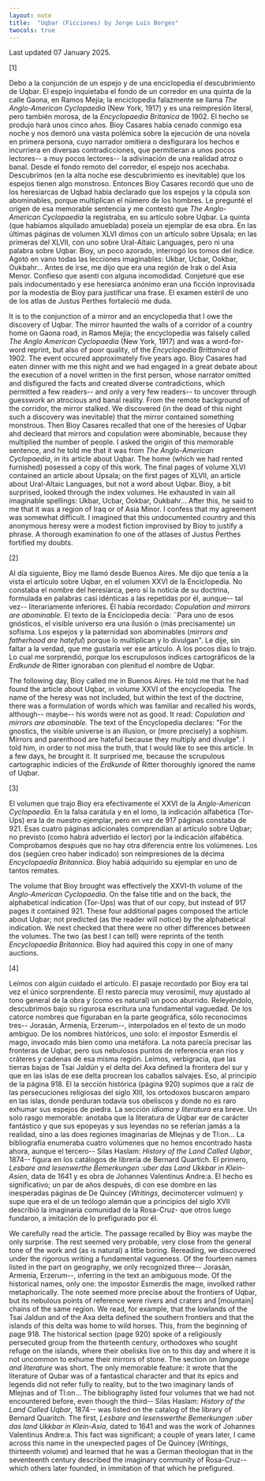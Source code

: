 ```yaml
---
layout: note
title:  "Uqbar (Ficciones) by Jorge Luis Borges"
twocols: true
---
```


Last updated 07 January 2025.

<div class="twocol-container">
    <div class="number-column">
    [1]
    </div>
    <div class="twocol-column"><p>Debo a la conjunción de un espejo y de una enciclopedia el descubrimiento de Uqbar. El espejo inquietaba el fondo de un corredor en una quinta de la calle Gaona, en Ramos Mejía; la enciclopedia falazmente se llama <i>The Anglo-American Cyclopaedia</i> (New York, 1917) y es una reimpresión literal, pero también morosa, de la <i>Encyclopaedia Britanica</i> de 1902. El hecho se produjo hará unos cinco años. Bioy Casares había cenado conmigo esa noche y nos demoró una vasta polémica sobre la ejecución de una novela en primera persona, cuyo narrador omitiera o desfigurara los hechos e incurriera en diversas contradicciones, que permitieran a unos pocos lectores-- a muy pocos lectores-- la adivinación de una realidad atroz o banal. Desde el fondo remoto del corredor, el espejo nos acechaba. Descubrimos (en la alta noche ese descubrimiento es inevitable) que los espejos tienen algo monstroso. Entonces Bioy Casares recordó que uno de los heresiarcas de Uqbad había declarado que los espejos y la cópula son abominables, porque multiplican el número de los hombres. Le pregunté el origen de esa memorable sentencia y me contestó que <i>The Anglo-American Cyclopaedia</i> la registraba, en su artículo sobre Uqbar. La quinta (que habíamos alquilado amueblada) poseía un ejemplar de esa obra. En las últimas páginas de volumen XLVI dimos con un artículo sobre Upsala; en las primeras del XLVII, con uno sobre Ural-Altaic Languages, pero ni una palabra sobre Uqbar. Bioy, un poco azorado, interrogó los tomos del índice. Agotó en vano todas las lecciones imaginables: Ukbar, Ucbar, Ookbar, Oukbahr... Antes de irse, me dijo que era una región de Irak o del Asia Menor. Confieso que asentí con alguna incomodidad. Conjeturé que ese país indocumentado y ese heresiarca anónimo eran una ficción inprovisada por la modestia de Bioy para justificar una frase. El examen estéril de uno de los atlas de Justus Perthes fortaleció me duda. 
    </p></div>
    <div class="twocol-column"><p>It is to the conjunction of a mirror and an encyclopedia that I owe the discovery of Uqbar. The mirror haunted the walls of a corridor of a country home on Gaona road, in Ramos Mejía; the encyclopedia was falsely called <i>The Anglo American Cyclopaedia</i> (New York, 1917) and was a word-for-word reprint, but also of poor quality, of the <i>Encyclopedia Brittanica</i> of 1902. The event occured approximately five years ago. Bioy Casares had eaten dinner with me this night and we had engaged in a great debate about the execution of a novel written in the first person, whose narrator omitted and disfigured the facts and created diverse contradictions, which permitted a few readers-- and only a very few readers-- to uncover through guesswork an atrocious and banal reality. From the remote background of the corridor, the mirror stalked. We discovered (in the dead of this night such a discovery was inevitable) that the mirror contained something monstrous. Then Bioy Casares recalled that one of the heresies of Uqbar ahd decleard that mirrors and copulation were abominable, because they multiplied the number of people. I asked the origin of this memorable sentence, and he told me that it was from <i>The Anglo-American Cyclopaedia</i>, in its article about Uqbar. The home (which we had rented furnished) posessed a copy of this work. The final pages of volume XLVI contained an article about Upsala; on the first pages of XLVII, an article about Ural-Altaic Languages, but not a word about Uqbar. Bioy, a bit surprised, looked through the index volumes. He exhausted in vain all imaginable spellings: Ukbar, Ucbar, Ookbar, Oukbahr... After this, he said to me that it was a region of Iraq or of Asia Minor. I confess that my agreement was somewhat difficult. I imagined that this undocumented country and this anonymous heresy were a modest fiction improvised by Bioy to justify a phrase. A thorough examination fo one of the atlases of Justus Perthes fortified my doubts.
    </p></div>
</div>

<div class="twocol-container">
    <div class="number-column">
    [2]
    </div>
    <div class="twocol-column"><p>Al día siguiente, Bioy me llamó desde Buenos Aires. Me dijo que tenía a la vista el artículo sobre Uqbar, en el volumen XXVI de la Enciclopedia. No constaba el nombre del heresiarca, pero sí la noticia de su doctrina, formulada en palabras casi idénticas a las repetidas por él, aunque-- tal vez-- literariamente inferiores. Él había recordado: <i>Copulation and mirrors are abominable.</i> El texto de la Enciclopedia decía: ¨Para uno de esos gnósticos, el visible universo era una ilusión o (más precisamente) un sofisma. Los espejos y la paternidad son abominables (<i>mirrors and fatherhood are hateful</i>) porque lo multiplican y lo divulgan". Le dije, sin faltar a la verdad, que me gustaría ver ese artículo. A los pocos días lo trajo. Lo cual me sorprendió, porque los escrupulosos índices cartográficos de la <i>Erdkunde</i> de Ritter ignoraban con plenitud el nombre de Uqbar.
    </p></div>
    <div class="twocol-column"><p>The following day, Bioy called me in Buenos Aires. He told me that he had found the article about Uqbar, in volume XXVI of the encyclopedia. The name of the heresy was not included, but within the text of the doctrine, there was a formulation of words which was familiar and recalled his words, although-- maybe-- his words were not as good. It read: <i>Copulation and mirrors are abominable.</i> The text of the Encyclopedia declares: "For the gnostics, the visible universe is an illusion, or (more precisely) a sophism. Mirrors and parenthood are hateful because they multiply and divulge". I told him, in order to not miss the truth, that I would like to see this article. In a few days, he brought it. It surprised me, because the scrupulous cartographic indicies of the <i>Erdkunde</i> of Ritter thoroughly ignored the name of Uqbar. 
    </p></div>
</div>

<div class="twocol-container">
    <div class="number-column">
    [3]
    </div>
    <div class="twocol-column"><p>El volumen que trajo Bioy era efectivamente el XXVI de la <i>Anglo-American Cyclopaedia</i>. En la falsa carátula y en el lomo, la indicación alfabética (Tor-Ups) era la de nuestro ejemplar, pero en vez de 917 páginas constaba de 921. Esas cuatro páginas adicionales comprendían al artículo sobre Uqbar; no previsto (como habrá advertido el lector) por la indicación alfabética. Comprobamos después que no hay otra diferencia entre los volúmenes. Los dos (segúen creo haber indicado) son reimpresiones de la décima <i>Encyclopaedia Britannica</i>. Bioy habiá adquirido su ejemplar en uno de tantos remates.
    </p></div>
    <div class="twocol-column"><p>The volume that Bioy brought was effectively the XXVI-th volume of the <i>Anglo-American Cyclopaedia</i>. On the false title and on the back, the alphabetical indication (Tor-Ups) was that of our copy, but instead of 917 pages it contained 921. These four additional pages composed the article about Uqbar; not predicted (as the reader will notice) by the alphabetical indication. We next checked that there were no other differences between the volumes. The two (as best I can tell) were reprints of the tenth <i>Encyclopaedia Britannica</i>. Bioy had aquired this copy in one of many auctions.
    </p></div>
</div>

<div class="twocol-container">
    <div class="number-column">
    [4]
    </div>
    <div class="twocol-column"><p>Leímos con algún cuidado el artículo. El pasaje recordado por Bioy era tal vez el único sorprendente. El resto parecía muy verosímil, muy ajustado al tono general de la obra y (como es natural) un poco aburrido. Releyéndolo, descubrimos bajo su rigurosa escritura una fundamental vaguedad. De los catorce nombres que figuraban en la parte geográfica, sólo reconocimos tres-- Jorasán, Armenia, Erzerum--, interpolados en el texto de un modo ambiguo. De los nombres históricos, uno solo: el impostor Esmerdis el mago, invocado más bien como una metáfora. La nota parecía precisar las fronteras de Uqbar, pero sus nebulosos puntos de referencia eran ríos y cráteres y cadenas de esa misma región. Leímos, verbigracia, que las tierras bajas de Tsai Jaldún y el delta del Axa defined la frontera del sur y que en las islas de ese delta procrean los caballos salvajes. Eso, al principio de la página 918. El la sección histórica (página 920) supimos que a raíz de las persecuciones religiosas del siglo XIII, los ortodoxos buscaron amparo en las islas, donde perduran todavía sus obeliscos y donde no es raro exhumar sus espejos de piedra. La sección <i>idioma y literatura</i> era breve. Un solo rasgo memorable: anotaba que la literatura de Uqbar ear de carácter fantástico y que sus epopeyas y sus leyendas no se referían jamás a la realidad, sino a las does regiones imaginarias de Mlejnas y de Tl:on... La bibliografía enumeraba cuatro volúmenes que no hemos encontrado hasta ahora, aunque el tercero-- Silas Haslam: <i>History of the Land Called Uqbar</i>, 1874-- figura en los catálogos de librería de Bernard Quartich. El primero, <i>Lesbare and lesenwerthe Bemerkungen :uber das Land Ukkbar in Klein-Asien</i>, data de 1641 y es obra de Johannes Valentinus Andre:a. El hecho es significativo; un par de años después, di con ese dombre en las inesperadas páginas de De Quincey (<i>Writings</i>, decimotercer volmuen) y supe que era el de un teólogo alemán que a principios del siglo XVII describió la imaginaria comunidad de la Rosa-Cruz- que otros luego fundaron, a imitación de lo prefigurado por él.
    </p></div>
    <div class="twocol-column"><p>We carefully read the article. The passage recalled by Bioy was maybe the only surprise. The rest seemed very probable, very close from the general tone of the work and (as is natural) a little boring. Rereading, we discovered under the rigorous writing a fundamental vagueness. Of the fourteen names listed in the part on geography, we only recognized three-- Jorasán, Armenia, Erzerum--, inferring in the text an ambiguous mode. Of the historical names, only one: the impostor Esmerdis the mage, involked rather metaphorically. The note seemed more precise about the frontiers of Uqbar, but its nebulous points of reference were rivers and craters and [mountain] chains of the same region. We read, for example, that the lowlands of the Tsai Jaldun and of the Axa delta defined the southern frontiers and that the islands of this delta was home to wild horses. This, from the beginning of page 918. The historical section (page 920) spoke of a religiously persecuted group from the thirteenth century, orthodoxes who sought refuge on the islands, where their obelisks live on to this day and where it is not uncommon to exhume their mirrors of stone. The section on <i>language and literature </i> was short. The only memorable feature: it wrote that the literature of Qubar was of a fantastical character and that its epics and legends did not refer fully to reality, but to the two imaginary lands of Mlejnas and of Tl:on... The bibliography listed four volumes that we had not encountered before, even though the third-- Silas Haslam: <i>History of the Land Called Uqbar</i>, 1874-- was listed on the catalog of the library of Bernard Quaritch. The first, <i>Lesbare and lesenswerthe Bemerkungen :uber das land Ukkbar in Klein-Asia,</i> dated to 1641 and was the work of Johannes Valentinus Andre:a. This fact was significant; a couple of years later, I came across this name in the unexpected pages of De Quincey (<i>Writings</i>, thirteenth volume) and learned that he was a German theologian that in the seventeenth century described the imaginary community of Rosa-Cruz-- which others later founded, in immitation of that which he prefigured.
    </p></div>
</div>